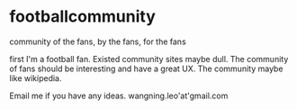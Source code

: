 # footballcommunity
community of the fans, by the fans, for the fans

first I'm a football fan. Existed community sites maybe dull. The community of fans should be interesting and have a great UX.
The community maybe like wikipedia.

Email me if you have any ideas. 
wangning.leo'at'gmail.com
